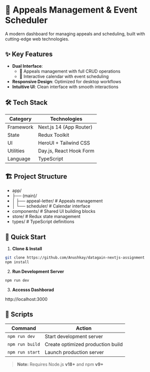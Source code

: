# 📅 Appeals Management & Event Scheduler 

A modern dashboard for managing appeals and scheduling, built with cutting-edge web technologies.

## ✨ Key Features
- **Dual Interface**: 
  - 📝 Appeals management with full CRUD operations
  - 📅 Interactive calendar with event scheduling
- **Responsive Design**: Optimized for desktop workflows
- **Intuitive UI**: Clean interface with smooth interactions

## 🛠 Tech Stack
| Category       | Technologies                          |
|----------------|---------------------------------------|
| Framework      | Next.js 14 (App Router)               |
| State          | Redux Toolkit                         |
| UI             | HeroUI + Tailwind CSS                 |
| Utilities      | Day.js, React Hook Form               |
| Language       | TypeScript                            |

## 🏗 Project Structure
- app/
- ├── (main)/
- │ ├── appeal-letter/ # Appeals management
- │ └── scheduler/ # Calendar interface
- components/ # Shared UI building blocks
- store/ # Redux state management
- types/ # TypeScript definitions

## 🚀 Quick Start

1. **Clone & Install**
```bash
git clone https://github.com/Anushkay/datagain-nextjs-assignment
npm install
```
2. **Run Development Server**
```bash
npm run dev
```
3. **Accesss Dashborad**

http://localhost:3000


## 🔧 Scripts

| Command         | Action                               |
|-----------------|--------------------------------------|
| `npm run dev`   | Start development server             |
| `npm run build` | Create optimized production build    |
| `npm run start` | Launch production server             |

> **Note:** Requires Node.js **v18+** and npm **v9+**
